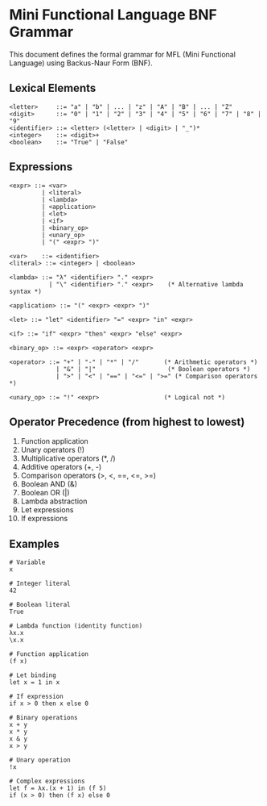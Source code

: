 # Mini Functional Language BNF Grammar

This document defines the formal grammar for MFL (Mini Functional Language) using Backus-Naur Form (BNF).

## Lexical Elements

```bnf
<letter>     ::= "a" | "b" | ... | "z" | "A" | "B" | ... | "Z"
<digit>      ::= "0" | "1" | "2" | "3" | "4" | "5" | "6" | "7" | "8" | "9"
<identifier> ::= <letter> (<letter> | <digit> | "_")*
<integer>    ::= <digit>+
<boolean>    ::= "True" | "False"
```

## Expressions

```bnf
<expr> ::= <var>
         | <literal>
         | <lambda>
         | <application>
         | <let>
         | <if>
         | <binary_op>
         | <unary_op>
         | "(" <expr> ")"

<var>    ::= <identifier>
<literal> ::= <integer> | <boolean>

<lambda> ::= "λ" <identifier> "." <expr>
           | "\" <identifier> "." <expr>    (* Alternative lambda syntax *)

<application> ::= "(" <expr> <expr> ")"

<let> ::= "let" <identifier> "=" <expr> "in" <expr>

<if> ::= "if" <expr> "then" <expr> "else" <expr>

<binary_op> ::= <expr> <operator> <expr>

<operator> ::= "+" | "-" | "*" | "/"       (* Arithmetic operators *)
             | "&" | "|"                    (* Boolean operators *)
             | ">" | "<" | "==" | "<=" | ">=" (* Comparison operators *)

<unary_op> ::= "!" <expr>                  (* Logical not *)
```

## Operator Precedence (from highest to lowest)

1. Function application
2. Unary operators (!)
3. Multiplicative operators (*, /)
4. Additive operators (+, -)
5. Comparison operators (>, <, ==, <=, >=)
6. Boolean AND (&)
7. Boolean OR (|)
8. Lambda abstraction
9. Let expressions
10. If expressions

## Examples

```
# Variable
x

# Integer literal
42

# Boolean literal
True

# Lambda function (identity function)
λx.x
\x.x

# Function application
(f x)

# Let binding
let x = 1 in x

# If expression
if x > 0 then x else 0

# Binary operations
x + y
x * y
x & y
x > y

# Unary operation
!x

# Complex expressions
let f = λx.(x + 1) in (f 5)
if (x > 0) then (f x) else 0
